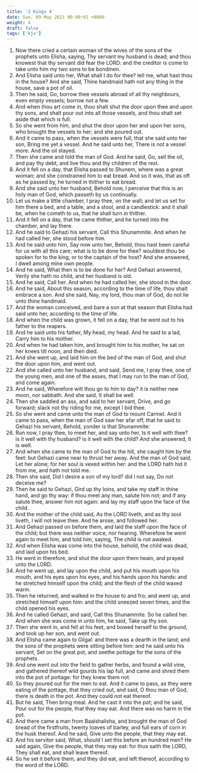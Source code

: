 ```yaml
---
title: '2 Kings 4'
date: Sun, 09 May 2021 00:00:01 +0000
weight: 4
draft: false
tags: ['kjv'] 
---
```


1. Now there cried a certain woman of the wives of the sons of the prophets unto Elisha, saying, Thy servant my husband is dead; and thou knowest that thy servant did fear the LORD: and the creditor is come to take unto him my two sons to be bondmen.
2. And Elisha said unto her, What shall I do for thee? tell me, what hast thou in the house? And she said, Thine handmaid hath not any thing in the house, save a pot of oil.
3. Then he said, Go, borrow thee vessels abroad of all thy neighbours, even empty vessels; borrow not a few.
4. And when thou art come in, thou shalt shut the door upon thee and upon thy sons, and shalt pour out into all those vessels, and thou shalt set aside that which is full.
5. So she went from him, and shut the door upon her and upon her sons, who brought the vessels to her; and she poured out.
6. And it came to pass, when the vessels were full, that she said unto her son, Bring me yet a vessel. And he said unto her, There is not a vessel more. And the oil stayed.
7. Then she came and told the man of God. And he said, Go, sell the oil, and pay thy debt, and live thou and thy children of the rest.
8. And it fell on a day, that Elisha passed to Shunem, where was a great woman; and she constrained him to eat bread. And so it was, that as oft as he passed by, he turned in thither to eat bread.
9. And she said unto her husband, Behold now, I perceive that this is an holy man of God, which passeth by us continually.
10. Let us make a little chamber, I pray thee, on the wall; and let us set for him there a bed, and a table, and a stool, and a candlestick: and it shall be, when he cometh to us, that he shall turn in thither.
11. And it fell on a day, that he came thither, and he turned into the chamber, and lay there.
12. And he said to Gehazi his servant, Call this Shunammite. And when he had called her, she stood before him.
13. And he said unto him, Say now unto her, Behold, thou hast been careful for us with all this care; what is to be done for thee? wouldest thou be spoken for to the king, or to the captain of the host? And she answered, I dwell among mine own people.
14. And he said, What then is to be done for her? And Gehazi answered, Verily she hath no child, and her husband is old.
15. And he said, Call her. And when he had called her, she stood in the door.
16. And he said, About this season, according to the time of life, thou shalt embrace a son. And she said, Nay, my lord, thou man of God, do not lie unto thine handmaid.
17. And the woman conceived, and bare a son at that season that Elisha had said unto her, according to the time of life.
18. And when the child was grown, it fell on a day, that he went out to his father to the reapers.
19. And he said unto his father, My head, my head. And he said to a lad, Carry him to his mother.
20. And when he had taken him, and brought him to his mother, he sat on her knees till noon, and then died.
21. And she went up, and laid him on the bed of the man of God, and shut the door upon him, and went out.
22. And she called unto her husband, and said, Send me, I pray thee, one of the young men, and one of the asses, that I may run to the man of God, and come again.
23. And he said, Wherefore wilt thou go to him to day? it is neither new moon, nor sabbath. And she said, It shall be well.
24. Then she saddled an ass, and said to her servant, Drive, and go forward; slack not thy riding for me, except I bid thee.
25. So she went and came unto the man of God to mount Carmel. And it came to pass, when the man of God saw her afar off, that he said to Gehazi his servant, Behold, yonder is that Shunammite:
26. Run now, I pray thee, to meet her, and say unto her, Is it well with thee? is it well with thy husband? is it well with the child? And she answered, It is well.
27. And when she came to the man of God to the hill, she caught him by the feet: but Gehazi came near to thrust her away. And the man of God said, Let her alone; for her soul is vexed within her: and the LORD hath hid it from me, and hath not told me.
28. Then she said, Did I desire a son of my lord? did I not say, Do not deceive me?
29. Then he said to Gehazi, Gird up thy loins, and take my staff in thine hand, and go thy way: if thou meet any man, salute him not; and if any salute thee, answer him not again: and lay my staff upon the face of the child.
30. And the mother of the child said, As the LORD liveth, and as thy soul liveth, I will not leave thee. And he arose, and followed her.
31. And Gehazi passed on before them, and laid the staff upon the face of the child; but there was neither voice, nor hearing. Wherefore he went again to meet him, and told him, saying, The child is not awaked.
32. And when Elisha was come into the house, behold, the child was dead, and laid upon his bed.
33. He went in therefore, and shut the door upon them twain, and prayed unto the LORD.
34. And he went up, and lay upon the child, and put his mouth upon his mouth, and his eyes upon his eyes, and his hands upon his hands: and he stretched himself upon the child; and the flesh of the child waxed warm.
35. Then he returned, and walked in the house to and fro; and went up, and stretched himself upon him: and the child sneezed seven times, and the child opened his eyes.
36. And he called Gehazi, and said, Call this Shunammite. So he called her. And when she was come in unto him, he said, Take up thy son.
37. Then she went in, and fell at his feet, and bowed herself to the ground, and took up her son, and went out.
38. And Elisha came again to Gilgal: and there was a dearth in the land; and the sons of the prophets were sitting before him: and he said unto his servant, Set on the great pot, and seethe pottage for the sons of the prophets.
39. And one went out into the field to gather herbs, and found a wild vine, and gathered thereof wild gourds his lap full, and came and shred them into the pot of pottage: for they knew them not.
40. So they poured out for the men to eat. And it came to pass, as they were eating of the pottage, that they cried out, and said, O thou man of God, there is death in the pot. And they could not eat thereof.
41. But he said, Then bring meal. And he cast it into the pot; and he said, Pour out for the people, that they may eat. And there was no harm in the pot.
42. And there came a man from Baalshalisha, and brought the man of God bread of the firstfruits, twenty loaves of barley, and full ears of corn in the husk thereof. And he said, Give unto the people, that they may eat.
43. And his servitor said, What, should I set this before an hundred men? He said again, Give the people, that they may eat: for thus saith the LORD, They shall eat, and shall leave thereof.
44. So he set it before them, and they did eat, and left thereof, according to the word of the LORD.
